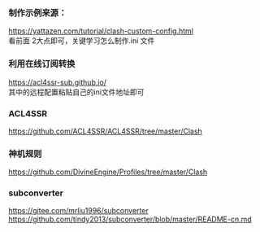 ### 制作示例来源：
https://yattazen.com/tutorial/clash-custom-config.html<br>
看前面 2大点即可，关键学习怎么制作.ini 文件<br>

### 利用在线订阅转换 
https://acl4ssr-sub.github.io/<br>
其中的远程配置粘贴自己的ini文件地址即可<br>

### ACL4SSR
https://github.com/ACL4SSR/ACL4SSR/tree/master/Clash<br>
### 神机规则
https://github.com/DivineEngine/Profiles/tree/master/Clash<br>
### subconverter
https://gitee.com/mrliu1996/subconverter<br>
https://github.com/tindy2013/subconverter/blob/master/README-cn.md<br>
